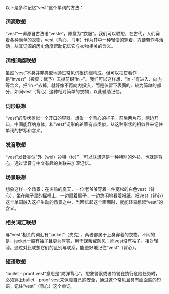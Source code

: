 以下是多种记忆“vest”这个单词的方法：

### 词源联想
“vest”一词源自古法语“veste”，原意为“衣服”。我们可以联想，在古代，人们穿着各种简单的衣物，vest（背心、马甲）作为其中一种轻便的穿着，方便劳作与活动，从其词源的历史角度帮助记忆它与衣物相关的含义。

### 词根词缀联想
虽然“vest”本身并非典型地通过常见词根词缀构成，但可以把它看作是“invest”（投资；赋予）去掉前缀“in -”。我们可以这样想，“in -”有进入、向内等含义，把“in -”去掉，就好像不再向内投入，而是仅留下表面的、较为简单的部分，如同vest（背心）这种相对简单的衣物，以此辅助记忆。

### 词形联想
“vest”的形状类似一个开口的容器。想象一个背心的样子，前后两片布，两边开口，中间能容纳身体，和“vest”词形的轮廓有点类似，从这种形状的相似性来记住单词的拼写和含义。

### 发音联想
“vest”发音类似“外（wei）衫特（te）”，可以联想这是一种特别的外衫，也就是背心，通过读音与中文有趣的关联来加深记忆。

### 场景联想
想象这样一个场景：在炎热的夏天，一位老爷爷穿着一件宽松的白色vest（背心），坐在院子里的摇椅上，一边扇着扇子，一边悠闲地看着报纸。把vest（背心）这个单词融入这样生动的场景之中，当回忆起这个画面时，就能轻易想起“vest”的含义。

### 相关词汇联想
与“vest”相关的词汇有“jacket”（夹克），两者都属于上身穿着的衣物。不同的是，jacket一般有袖子且更为厚实，用于保暖或防风；而vest没有袖子，相对轻薄。通过对比联想它们的区别与联系，能更好地记住“vest”（背心）。

### 短语联想
“bullet - proof vest”意思是“防弹背心”。想象警察或者特警在执行危险任务时，必须穿上bullet - proof vest来保障自己的安全，通过这个常见且具有画面感的短语，记住“vest”（背心）这个单词。 